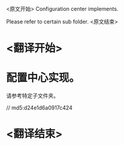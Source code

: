 
<原文开始>
Configuration center implements.

Please refer to certain sub folder.
<原文结束>

# <翻译开始>
# 配置中心实现。

请参考特定子文件夹。

// md5:d24e1d6a0917c424
# <翻译结束>

